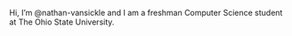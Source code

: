 Hi, I’m @nathan-vansickle and I am a freshman Computer Science student at The Ohio State University.
